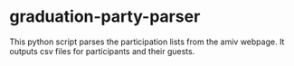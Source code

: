 # graduation-party-parser

This python script parses the participation lists from the amiv webpage. It
outputs csv files for participants and their guests.
